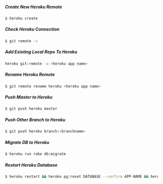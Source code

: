 
##### Create New Heroku Remote
```sh
$ heroku create
```
##### Check Heroku Connection
```sh
$ git remote -v
```
##### Add Existing Local Repo To Heroku
```sh
heroku git:remote -a <heroku app name>
```
##### Rename Heroku Remote
```sh
$ git remote rename heroku <heroku app name>
```
##### Push Master to Heroku
```sh
$ git push heroku master
```
##### Push Other Branch to Heroku
```sh
$ git push heroku branch:<branchname>
```
##### Migrate DB to Heroku
```sh
$ heroku run rake db:migrate
```

##### Restart Heroku Database
```sh
$ heroku restart && heroku pg:reset DATABASE --confirm APP-NAME && heroku run rake db:migrate
```
